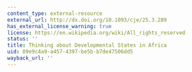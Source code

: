 ```yaml
---
content_type: external-resource
external_url: http://dx.doi.org/10.1093/cje/25.3.289
has_external_license_warning: true
license: https://en.wikipedia.org/wiki/All_rights_reserved
status: ''
title: Thinking about Developmental States in Africa
uid: 09e9c4a9-a457-4397-be5b-b7de47506dd5
wayback_url: ''
---
```

